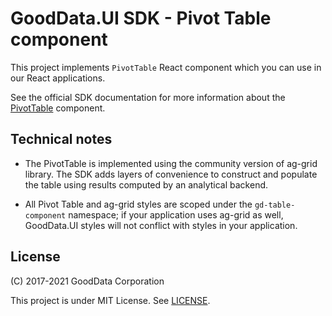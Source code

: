 # GoodData.UI SDK - Pivot Table component

This project implements `PivotTable` React component which you can use in our React applications.

See the official SDK documentation for more information about the [PivotTable](https://sdk.gooddata.com/gooddata-ui/docs/next/pivot_table_component.html) component.

## Technical notes

-   The PivotTable is implemented using the community version of ag-grid library. The SDK adds layers of convenience to
    construct and populate the table using results computed by an analytical backend.

-   All Pivot Table and ag-grid styles are scoped under the `gd-table-component` namespace; if your application uses
    ag-grid as well, GoodData.UI styles will not conflict with styles in your application.

## License

(C) 2017-2021 GoodData Corporation

This project is under MIT License. See [LICENSE](https://github.com/gooddata/gooddata-ui-sdk/blob/master/libs/sdk-ui-pivot/LICENSE).
